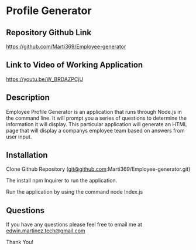 # Profile Generator

## Repository Github Link 
https://github.com/Marti369/Employee-generator

## Link to Video of Working Application
https://youtu.be/W_BRDAZPCjU


## Description
Employee Profile Generator is an application that runs through Node.js in the command line. It will prompt you a series of questions to determine the information it will display. 
This particular application will generate an HTML page that will display a companys employee team based on answers from user input.

## Installation

Clone Github Repository 
(git@github.com:Marti369/Employee-generator.git)

The install npm Inquirer to run the application.

Run the application by using the command node Index.js

## Questions

If you have any questions please feel free to email me at edwin.martinez.tech@gmail.com

Thank You!

